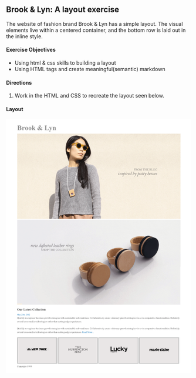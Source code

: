 ## Brook & Lyn: A layout exercise

The website of fashion brand Brook & Lyn has a simple layout. The visual elements live within a centered container, and the bottom row is laid out in the inline style.

#### Exercise Objectives

- Using html & css skills to building a layout
- Using HTML tags and create meaningful(semantic) markdown

#### Directions

1. Work in the HTML and CSS to recreate the layout seen below.

#### Layout

![image](mockup.png)
